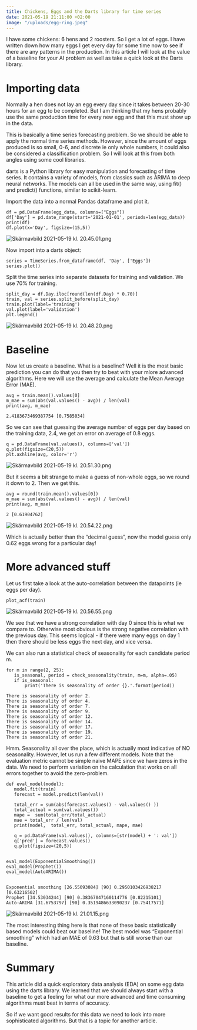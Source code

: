 ```yaml
---
title: Chickens, Eggs and the Darts library for time series
date: 2021-05-19 21:11:00 +02:00
image: "/uploads/egg-ring.jpeg"
---
```


I have some chickens: 6 hens and 2 roosters. So I get a lot of eggs. I have written down how many eggs I get every day for some time now to see if there are any patterns in the production.
In this article I will look at the value of a baseline for your AI problem as well as take a quick look at the Darts library.


# Importing data

Normally a hen does not lay an egg every day since it takes between 20-30 hours for an egg to be completed. But I am thinking that my hens probably use the same production time for every new egg and that this must show up in the data.

This is basically a time series forecasting problem. So we should be able to apply the normal time series methods. However, since the amount of eggs produced is so small, 0-6, and discrete ie only whole numbers, it could also be considered a classification problem.
So I will look at this from both angles using some cool libraries.

darts is a Python library for easy manipulation and forecasting of time series. It contains a variety of models, from classics such as ARIMA to deep neural networks. The models can all be used in the same way, using fit() and predict() functions, similar to scikit-learn.


Import the data into a normal Pandas dataframe and plot it.

 
    df = pd.DataFrame(egg_data, columns=["Eggs"])
    df['Day'] = pd.date_range(start='2021-01-01', periods=len(egg_data))
    print(df)
    df.plot(x='Day', figsize=(15,5))

![Skärmavbild 2021-05-19 kl. 20.45.01.png](/uploads/Ska%CC%88rmavbild%202021-05-19%20kl.%2020.45.01.png)


Now import into a darts object:

 
    series = TimeSeries.from_dataframe(df, 'Day', ['Eggs'])
    series.plot()


Split the time series into separate datasets for training and validation. We use 70% for training.

    split_day = df.Day.iloc[round(len(df.Day) * 0.70)]
    train, val = series.split_before(split_day)
    train.plot(label='training')
    val.plot(label='validation')
    plt.legend()

![Skärmavbild 2021-05-19 kl. 20.48.20.png](/uploads/Ska%CC%88rmavbild%202021-05-19%20kl.%2020.48.20.png)


# Baseline

Now let us create a baseline. What is a baseline? Well it is the most basic prediction you can do that you then try to beat with your mlore advanced algorithms. Here we will use the average and calculate the Mean Average Error (MAE).

    avg = train.mean().values[0]
    m_mae = sum(abs(val.values() - avg)) / len(val)
    print(avg, m_mae)

    2.4183673469387754 [0.7585034]

So we can see that guessing the average number of eggs per day based on the training data, 2.4, we get an error on average of 0.8 eggs.

    q = pd.DataFrame(val.values(), columns=['val'])
    q.plot(figsize=(20,5))
    plt.axhline(avg, color='r')

![Skärmavbild 2021-05-19 kl. 20.51.30.png](/uploads/Ska%CC%88rmavbild%202021-05-19%20kl.%2020.51.30.png)


But it seems a bit strange to make a guess of non-whole eggs, so we round it down to 2. Then we get this.

    avg = round(train.mean().values[0])
    m_mae = sum(abs(val.values() - avg)) / len(val)
    print(avg, m_mae)

    2 [0.61904762]


![Skärmavbild 2021-05-19 kl. 20.54.22.png](/uploads/Ska%CC%88rmavbild%202021-05-19%20kl.%2020.54.22.png)

Which is actually better than the “decimal guess”, now the model guess only 0.62 eggs wrong for a particular day!

# More advanced stuff

Let us first take a look at the auto-correlation between the datapoints (ie eggs per day).

    plot_acf(train)


![Skärmavbild 2021-05-19 kl. 20.56.55.png](/uploads/Ska%CC%88rmavbild%202021-05-19%20kl.%2020.56.55.png)

We see that we have a strong correlation with day 0 since this is what we compare to. Otherwise most obvious is the strong negative correlation with the previous day. This seems logical - if there were many eggs on day 1 then there should be less eggs the next day, and vice versa.

We can also run a statistical check of seasonality for each candidate period m.

    for m in range(2, 25):
       is_seasonal, period = check_seasonality(train, m=m, alpha=.05)
       if is_seasonal:
           print('There is seasonality of order {}.'.format(period))

    There is seasonality of order 2.
    There is seasonality of order 4.
    There is seasonality of order 7.
    There is seasonality of order 9.
    There is seasonality of order 12.
    There is seasonality of order 14.
    There is seasonality of order 17.
    There is seasonality of order 19.
    There is seasonality of order 21.

Hmm. Seasonality all over the place, which is actually most indicative of NO seasonality.
However, let us run a few different models. Note that the evaluation metric cannot be simple naive MAPE since we have zeros in the data. We need to perform variation on the calculation that works on all errors together to avoid the zero-problem.

    def eval_model(model):
       model.fit(train)
       forecast = model.predict(len(val))
 
       total_err = sum(abs(forecast.values() - val.values() ))
       total_actual = sum(val.values())
       mape =  sum(total_err/total_actual)
       mae = total_err / len(val)
       print(model,  total_err, total_actual, mape, mae)
     
       q = pd.DataFrame(val.values(), columns=[str(model) + ': val'])
       q['pred'] = forecast.values()
       q.plot(figsize=(20,5))
 
 
    eval_model(ExponentialSmoothing())
    eval_model(Prophet())
    eval_model(AutoARIMA())


    Exponential smoothing [26.55093084] [90] 0.2950103426938217 [0.63216502]
    Prophet [34.53034244] [90] 0.38367047160114776 [0.82215101]
    Auto-ARIMA [31.6753797] [90] 0.3519486633090237 [0.75417571]


![Skärmavbild 2021-05-19 kl. 21.01.15.png](/uploads/Ska%CC%88rmavbild%202021-05-19%20kl.%2021.01.15.png)

The most interesting thing here is that none of these basic statistically based models could beat our baseline! The best model was “Exponential smoothing” which had an MAE of 0.63 but that is still worse than our baseline. 


# Summary
This article did a quick exploratory data analysis (EDA) on some egg data using the darts library. We learned that we should always start with a baseline to get a feeling for what our more advanced and time consuming algorithms must beat in terms of accuracy.
  
So if we want good results for this data we need to look into more sophisticated algorithms. But that is a topic for another article. 
